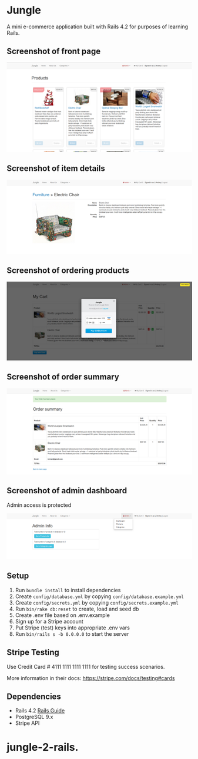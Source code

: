 # Jungle

A mini e-commerce application built with Rails 4.2 for purposes of learning Rails.

## Screenshot of front page

!["Screenshot of front page"](https://github.com/hanuz06/jungle-2-rails/blob/master/public/readme-pics/front-page.png?raw=true)

## Screenshot of item details

!["Screenshot of item details"](https://github.com/hanuz06/jungle-2-rails/blob/master/public/readme-pics/Item-details-page.png?raw=true)

## Screenshot of ordering products

!["Screenshot of front page"](https://github.com/hanuz06/jungle-2-rails/blob/master/public/readme-pics/ordering-page.png?raw=true)

## Screenshot of order summary

!["Screenshot of order summary"](https://github.com/hanuz06/jungle-2-rails/blob/master/public/readme-pics/order-summary.png?raw=true)

## Screenshot of admin dashboard
Admin access is protected

!["Screenshot of admin dashboard"](https://github.com/hanuz06/jungle-2-rails/blob/master/public/readme-pics/admin-dashboard.png?raw=true)

## Setup

1. Run `bundle install` to install dependencies
2. Create `config/database.yml` by copying `config/database.example.yml`
3. Create `config/secrets.yml` by copying `config/secrets.example.yml`
4. Run `bin/rake db:reset` to create, load and seed db
5. Create .env file based on .env.example
6. Sign up for a Stripe account
7. Put Stripe (test) keys into appropriate .env vars
8. Run `bin/rails s -b 0.0.0.0` to start the server

## Stripe Testing

Use Credit Card # 4111 1111 1111 1111 for testing success scenarios.

More information in their docs: <https://stripe.com/docs/testing#cards>

## Dependencies

* Rails 4.2 [Rails Guide](http://guides.rubyonrails.org/v4.2/)
* PostgreSQL 9.x
* Stripe API
# jungle-2-rails.
